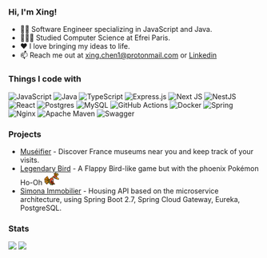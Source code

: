 ### Hi, I'm Xing!

- 👨‍💻 Software Engineer specializing in JavaScript and Java.
- 👨🏼‍🎓 Studied Computer Science at Efrei Paris.
- ❤️ I love bringing my ideas to life.
- 📫 Reach me out at xing.chen1@protonmail.com or [Linkedin](https://www.linkedin.com/in/xingchen-developer/)

### Things I code with

![JavaScript](https://img.shields.io/badge/javascript-%23323330.svg?style=for-the-badge&logo=javascript&logoColor=%23F7DF1E) ![Java](https://img.shields.io/badge/java-%23ED8B00.svg?style=for-the-badge&logo=openjdk&logoColor=white) ![TypeScript](https://img.shields.io/badge/typescript-%23007ACC.svg?style=for-the-badge&logo=typescript&logoColor=white) ![Express.js](https://img.shields.io/badge/express.js-%23404d59.svg?style=for-the-badge&logo=express&logoColor=%2361DAFB) ![Next JS](https://img.shields.io/badge/Next-black?style=for-the-badge&logo=next.js&logoColor=white) ![NestJS](https://img.shields.io/badge/nestjs-%23E0234E.svg?style=for-the-badge&logo=nestjs&logoColor=white) ![React](https://img.shields.io/badge/react-%2320232a.svg?style=for-the-badge&logo=react&logoColor=%2361DAFB) ![Postgres](https://img.shields.io/badge/postgres-%23316192.svg?style=for-the-badge&logo=postgresql&logoColor=white) ![MySQL](https://img.shields.io/badge/mysql-4479A1.svg?style=for-the-badge&logo=mysql&logoColor=white) ![GitHub Actions](https://img.shields.io/badge/github%20actions-%232671E5.svg?style=for-the-badge&logo=githubactions&logoColor=white) ![Docker](https://img.shields.io/badge/docker-%230db7ed.svg?style=for-the-badge&logo=docker&logoColor=white) ![Spring](https://img.shields.io/badge/spring-%236DB33F.svg?style=for-the-badge&logo=spring&logoColor=white) ![Nginx](https://img.shields.io/badge/nginx-%23009639.svg?style=for-the-badge&logo=nginx&logoColor=white) ![Apache Maven](https://img.shields.io/badge/Apache%20Maven-C71A36?style=for-the-badge&logo=Apache%20Maven&logoColor=white) ![Swagger](https://img.shields.io/badge/-Swagger-%23Clojure?style=for-the-badge&logo=swagger&logoColor=white)

### Projects

- [Muséifier](https://github.com/xingcdev/museifier-web) - Discover France museums near you and keep track of your visits.
- [Legendary Bird](https://github.com/xingcdev/legendary-bird) - A Flappy Bird-like game but with the phoenix Pokémon Ho-Oh <img src="./images/ho-oh.gif" height="25"/>
- [Simona Immobilier](https://github.com/antoinedespres/Simona-Immobilier) - Housing API based on the microservice architecture, using Spring Boot 2.7, Spring Cloud Gateway, Eureka, PostgreSQL.

### Stats

<picture>
  <source
    srcset="https://github-readme-stats.vercel.app/api?username=xingcdev&theme=dark&hide_border=true&include_all_commits=false&count_private=true&show_icons=true&hide=prs,issues"
    media="(prefers-color-scheme: dark)"
    height="150"
  />
  <source
    srcset="https://github-readme-stats.vercel.app/api?username=xingcdev&theme=default&hide_border=false&include_all_commits=false&count_private=true&show_icons=true&hide=prs,issues"
    media="(prefers-color-scheme: light), (prefers-color-scheme: no-preference)"
    height="150"
  />
  <img src="https://github-readme-stats.vercel.app/api?username=xingcdev&theme=default&hide_border=false&include_all_commits=false&count_private=true&show_icons=true&hide=prs,issues" height="150"/>
</picture>

<picture>
  <source
    srcset="https://github-readme-stats.vercel.app/api/top-langs/?username=xingcdev&theme=dark&hide_border=true&include_all_commits=false&count_private=true&layout=compact"
    media="(prefers-color-scheme: dark)"
    height="150"
  />
  <source
    srcset="https://github-readme-stats.vercel.app/api/top-langs/?username=xingcdev&theme=default&hide_border=false&include_all_commits=false&count_private=true&layout=compact"
    media="(prefers-color-scheme: light), (prefers-color-scheme: no-preference)"
    height="150"
  />
  <img src="https://github-readme-stats.vercel.app/api/top-langs/?username=xingcdev&theme=default&hide_border=false&include_all_commits=false&count_private=true&layout=compact" height="150"/>
</picture>
